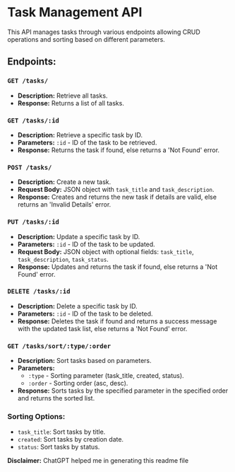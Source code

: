 # Task Management API

This API manages tasks through various endpoints allowing CRUD operations and sorting based on different parameters.

## Endpoints:

### `GET /tasks/`

- **Description:** Retrieve all tasks.
- **Response:** Returns a list of all tasks.

### `GET /tasks/:id`

- **Description:** Retrieve a specific task by ID.
- **Parameters:** `:id` - ID of the task to be retrieved.
- **Response:** Returns the task if found, else returns a 'Not Found' error.

### `POST /tasks/`

- **Description:** Create a new task.
- **Request Body:** JSON object with `task_title` and `task_description`.
- **Response:** Creates and returns the new task if details are valid, else returns an 'Invalid Details' error.

### `PUT /tasks/:id`

- **Description:** Update a specific task by ID.
- **Parameters:** `:id` - ID of the task to be updated.
- **Request Body:** JSON object with optional fields: `task_title`, `task_description`, `task_status`.
- **Response:** Updates and returns the task if found, else returns a 'Not Found' error.

### `DELETE /tasks/:id`

- **Description:** Delete a specific task by ID.
- **Parameters:** `:id` - ID of the task to be deleted.
- **Response:** Deletes the task if found and returns a success message with the updated task list, else returns a 'Not Found' error.

### `GET /tasks/sort/:type/:order`

- **Description:** Sort tasks based on parameters.
- **Parameters:**
  - `:type` - Sorting parameter (task_title, created, status).
  - `:order` - Sorting order (asc, desc).
- **Response:** Sorts tasks by the specified parameter in the specified order and returns the sorted list.

### Sorting Options:

- `task_title`: Sort tasks by title.
- `created`: Sort tasks by creation date.
- `status`: Sort tasks by status.

**Disclaimer:** ChatGPT helped me in generating this readme file
